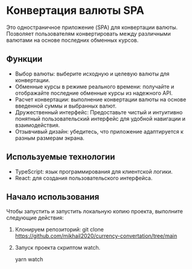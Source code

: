 # Конвертация валюты SPA

Это одностраничное приложение (SPA) для конвертации валюты. Позволяет пользователям конвертировать между различными валютами на основе последних обменных курсов.

## Функции

- Выбор валюты: выберите исходную и целевую валюты для конвертации.
- Обменные курсы в режиме реального времени: получайте и отображайте последние обменные курсы из надежного API.
- Расчет конвертации: выполнение конвертации валюты на основе введенной суммы и выбранных валют.
- Дружественный интерфейс: Предоставьте чистый и интуитивно понятный пользовательский интерфейс для удобной навигации и взаимодействия.
- Отзывчивый дизайн: убедитесь, что приложение адаптируется к разным размерам экрана.

## Используемые технологии

- TypeScript: язык программирования для клиентской логики.
- React: для создания пользовательского интерфейса.

## Начало использования

Чтобы запустить и запустить локальную копию проекта, выполните следующие действия:

1. Клонируем репозиторий:
    git clone https://github.com/mikhail2020/currency-convertation/tree/main

2. Запуск проекта скриптом watch.

    yarn watch